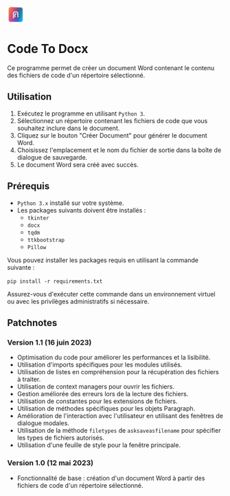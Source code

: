 ![Cover](https://github.com/Lumantis/CodeToWord/blob/main/Codetoword.png)
# Code To Docx

Ce programme permet de créer un document Word contenant le contenu des fichiers de code d'un répertoire sélectionné.

## Utilisation

1. Exécutez le programme en utilisant `Python 3`.
2. Sélectionnez un répertoire contenant les fichiers de code que vous souhaitez inclure dans le document.
3. Cliquez sur le bouton "Créer Document" pour générer le document Word.
4. Choisissez l'emplacement et le nom du fichier de sortie dans la boîte de dialogue de sauvegarde.
5. Le document Word sera créé avec succès.

## Prérequis

- `Python 3.x` installé sur votre système.
- Les packages suivants doivent être installés :
  - `tkinter`
  - `docx`
  - `tqdm`
  - `ttkbootstrap`
  - `Pillow`

Vous pouvez installer les packages requis en utilisant la commande suivante :

`pip install -r requirements.txt`

Assurez-vous d'exécuter cette commande dans un environnement virtuel ou avec les privilèges administratifs si nécessaire.

## Patchnotes

### Version 1.1 (16 juin 2023)

- Optimisation du code pour améliorer les performances et la lisibilité.
- Utilisation d'imports spécifiques pour les modules utilisés.
- Utilisation de listes en compréhension pour la récupération des fichiers à traiter.
- Utilisation de context managers pour ouvrir les fichiers.
- Gestion améliorée des erreurs lors de la lecture des fichiers.
- Utilisation de constantes pour les extensions de fichiers.
- Utilisation de méthodes spécifiques pour les objets Paragraph.
- Amélioration de l'interaction avec l'utilisateur en utilisant des fenêtres de dialogue modales.
- Utilisation de la méthode `filetypes` de `asksaveasfilename` pour spécifier les types de fichiers autorisés.
- Utilisation d'une feuille de style pour la fenêtre principale.

### Version 1.0 (12 mai 2023)

- Fonctionnalité de base : création d'un document Word à partir des fichiers de code d'un répertoire sélectionné.
